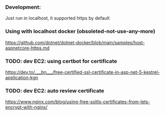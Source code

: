 ### Development:
Just run in localhost, it supported https by default

### Using with localhost docker (obsoleted-not-use-any-more)
https://github.com/dotnet/dotnet-docker/blob/main/samples/host-aspnetcore-https.md

### TODO: dev EC2: using certbot for certificate
https://dev.to/___bn___/free-certified-ssl-certificate-in-asp-net-5-kestrel-application-kgn

### TODO: dev EC2: auto review certificate
https://www.nginx.com/blog/using-free-ssltls-certificates-from-lets-encrypt-with-nginx/